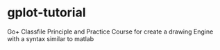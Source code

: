 # gplot-tutorial

Go+ Classfile Principle and Practice Course for create a drawing Engine with a syntax similar to matlab
